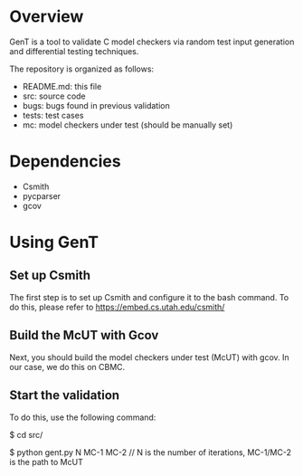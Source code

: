 # Overview

GenT is a tool to validate C model checkers via random test input generation and differential testing techniques.

The repository is organized as follows:

* README.md: this file
* src: source code
* bugs: bugs found in previous validation
* tests: test cases
* mc: model checkers under test (should be manually set)

# Dependencies

* Csmith
* pycparser
* gcov 

# Using GenT

## Set up Csmith

The first step is to set up Csmith and configure it to the bash command. 
To do this, please refer to https://embed.cs.utah.edu/csmith/

## Build the McUT with Gcov

Next, you should build the model checkers under test (McUT) with gcov. 
In our case, we do this on CBMC.

## Start the validation
To do this, use the following command:

$ cd src/

$ python gent.py N MC-1 MC-2 // N is the number of iterations, MC-1/MC-2 is the path to McUT

